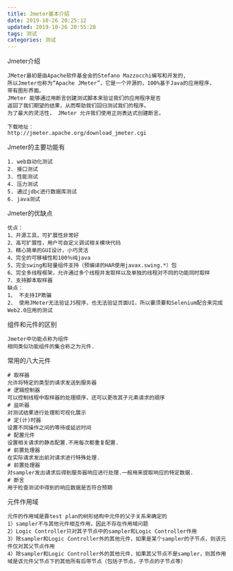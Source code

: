 ```yaml
---
title: Jmeter基本介绍
date: 2019-10-26 20:25:12
updated: 2019-10-26 20:55:28
tags: 测试
categories: 测试
---
```


Jmeter介绍

    JMeter最初是由Apache软件基金会的Stefano Mazzocchi编写和开发的, 
    所以Jmeter也称为“Apache JMeter”，它是一个开源的，100%基于Java的应用程序，
    带有图形界面。
    JMeter 能够通过用断言创建测试脚本来验证我们的应用程序是否 
    返回了我们期望的结果，从而帮助我们回归测试我们的程序。
    为了最大的灵活性， JMeter 允许我们使用正则表达式创建断言。
    
    下载地址：
    http://jmeter.apache.org/download_jmeter.cgi
    
Jmeter的主要功能有

    1. web自动化测试
    2. 接口测试
    3. 性能测试
    4. 压力测试
    5. 通过jdbc进行数据库测试
    6. java测试
    
Jmeter的优缺点

    优点：
    1、开源工具，可扩展性非常好
    2、高可扩展性，用户可自定义调试相关模块代码
    3、精心简单的GUI设计，小巧灵活
    4、完全的可移植性和100％纯java
    5、完全swing和轻量组件支持（预编译的HAR使用javax.swing.*）包
    6、完全多线程框架，允许通过多个线程并发取样以及单独的线程对不同的功能同时取样
    7、支持脚本取样器
    缺点：
    1、 不支持IP欺骗
    2、 使用JMeter无法验证JS程序，也无法验证页面UI，所以要须要和Selenium配合来完成Web2.0应用的测试

组件和元件的区别

    Jmeter中功能点称为组件
    相同类似功能组件的集合称之为元件.

常用的八大元件

    # 取样器
    允许将特定的类型的请求发送到服务器
    # 逻辑控制器
    可以控制线程中取样器的处理顺序，还可以更改其子元素请求的顺序
    # 监听器
    对测试结果进行处理和可视化展示
    # 定(计)时器
    设置不同操作之间的等待或延迟时间
    # 配置元件
    设置相关请求的静态配置.不用每次都重复配置.
    # 前置处理器
    在实际请求发出前对请求进行特殊处理.
    # 前置处理器
    对sampler发出请求后得到服务器响应进行处理.一般用来提取响应的特定数据.
    # 断言
    用于检查测试中得到的响应数据是否符合预期

元件作用域
    
    元件的作用域是靠test plan的树形结构中元件的父子关系来确定的
    1）sampler不与其他元件相互作用，因此不存在作用域问题
    2）Logic Controller只对其子节点中的sampler和Logic Controller作用
    3）除sampler和Logic Controller外的其他元件，如果是某个sampler的子节点，则该元件仅对其父节点作用
    4）除sampler和Logic Controller外的其他元件，如果其父节点不是sampler，则其作用域是该元件父节点下的其他所有后带节点（包括子节点，子节点的子节点等）
    
